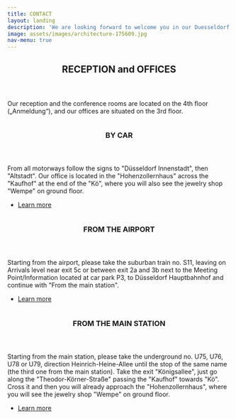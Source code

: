 ```yaml
---
title: CONTACT
layout: landing
description: 'We are looking forward to welcome you in our Duesseldorf office.'
image: assets/images/architecture-175609.jpg
nav-menu: true
---
```


<!-- Main -->
<div id="main">

<!-- One -->
<section id="one">
	<div class="inner">
		<header class="major">
			<h2>RECEPTION and OFFICES</h2>
		</header>
		<p> Our reception and the conference rooms are located on the 4th floor („Anmeldung“), and our offices are situated on the 3rd floor.</p>
	</div>
</section>

<!-- Two -->
<section id="two" class="spotlights">
	<section>
		<a href="generic.html" class="image">
			<img src="{% link assets/images/DSCN3053.JPG %}" alt="" data-position="center center" />
		</a>
		<div class="content">
			<div class="inner">
				<header class="major">
					<h3>BY CAR</h3>
				</header>
				<p>From all motorways follow the signs to "Düsseldorf Innenstadt", then "Altstadt". Our office is located in the "Hohenzollernhaus" across the "Kaufhof" at the end of the "Kö", where you will also see the jewelry shop "Wempe" on ground floor.</p>
				<ul class="actions">
					<li><a href="generic.html" class="button">Learn more</a></li>
				</ul>
			</div>
		</div>
	</section>
	<section>
		<a href="generic.html" class="image">
			<img src="{% link assets/images/Kö14.jpg %}" alt="" data-position="top center" />
		</a>
		<div class="content">
			<div class="inner">
				<header class="major">
					<h3>FROM THE AIRPORT</h3>
				</header>
				<p>Starting from the airport, please take the suburban train no. S11, leaving on Arrivals level near exit 5c or between exit 2a and 3b next to the Meeting Point/Information located at car park P3, to Düsseldorf Hauptbahnhof and continue with "From the main station".</p>
				<ul class="actions">
					<li><a href="generic.html" class="button">Learn more</a></li>
				</ul>
			</div>
		</div>
	</section>
	<section>
		<a href="generic.html" class="image">
			<img src="{% link assets/images/IMG_2769.jpg %}" alt="" data-position="25% 25%" />
		</a>
		<div class="content">
			<div class="inner">
				<header class="major">
					<h3>FROM THE MAIN STATION</h3>
				</header>
				<p>Starting from the main station, please take the underground no. U75, U76, U78 or U79, direction Heinrich-Heine-Allee until the stop of the same name (the third one from the main station). Take the exit "Königsallee", just go along the "Theodor-Körner-Straße" passing the "Kaufhof" towards "Kö". Cross it and then you will already approach the "Hohenzollernhaus", where you will see the jewelry shop "Wempe" on ground floor.</p>
				<ul class="actions">
					<li><a href="generic.html" class="button">Learn more</a></li>
				</ul>
			</div>
		</div>
	</section>
</section>

</div>
